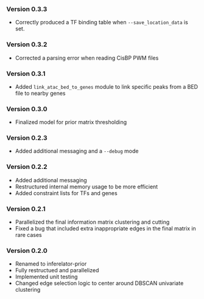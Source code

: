 ### Version 0.3.3

* Correctly produced a TF binding table when `--save_location_data` is set.

### Version 0.3.2

* Corrected a parsing error when reading CisBP PWM files 

### Version 0.3.1

* Added `link_atac_bed_to_genes` module to link specific peaks from a BED file to nearby genes 

### Version 0.3.0

* Finalized model for prior matrix thresholding

### Version 0.2.3

* Added additional messaging and a `--debug` mode

### Version 0.2.2

* Added additional messaging
* Restructured internal memory usage to be more efficient
* Added constraint lists for TFs and genes

### Version 0.2.1

* Parallelized the final information matrix clustering and cutting
* Fixed a bug that included extra inappropriate edges in the final matrix in rare cases

### Version 0.2.0

* Renamed to inferelator-prior
* Fully restructued and parallelized
* Implemented unit testing
* Changed edge selection logic to center around DBSCAN univariate clustering